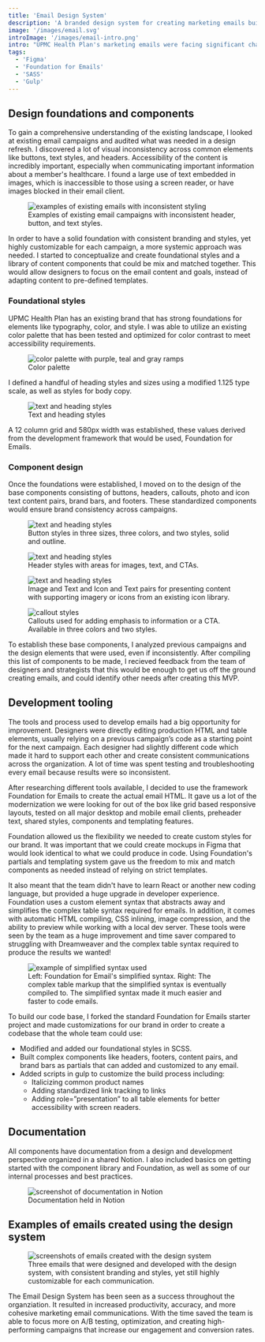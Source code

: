 ```yaml
---
title: 'Email Design System'
description: 'A branded design system for creating marketing emails built with Foundation for Emails, Figma, and Notion. Empowers strategy and design teams to design and code modern, responsive, and accessible email communications for all email clients.'
image: '/images/email.svg'
introImage: '/images/email-intro.png'
intro: "UPMC Health Plan's marketing emails were facing significant challenges, lacking modern features essential for effective communication, such as mobile responsiveness, pre-header text, and accessibility considerations. The absence of a streamlined process and toolset for email mockup and development made things harder than they needed to be. Collaborating closely with an Email Strategist, and the design team, I started a comprehensive analysis to identify goals achievable with a design overhaul. The culmination of this effort was the inception of a Design System, which would revolutionize our approach to email marketing."
tags:
  - 'Figma'
  - 'Foundation for Emails'
  - 'SASS'
  - 'Gulp'
---
```


## Design foundations and components

To gain a comprehensive understanding of the existing landscape, I looked at existing email campaigns and audited what was needed in a design refresh. I discovered a lot of visual inconsistency across common elements like buttons, text styles, and headers. Accessibility of the content is incredibly important, especially when communicating important information about a member's healthcare. I found a large use of text embedded in images, which is inaccessible to those using a screen reader, or have images blocked in their email client.

<figure class="project-detail-image">
    <img src="/images/email-existing.png" alt="examples of existing emails with inconsistent styling" />
    <figcaption>Examples of existing email campaigns with inconsistent header, button, and text styles.</figcaption>
</figure>

In order to have a solid foundation with consistent branding and styles, yet highly customizable for each campaign, a more systemic approach was needed. I started to conceptualize and create foundational styles and a library of content components that could be mix and matched together. This would allow designers to focus on the email content and goals, instead of adapting content to pre-defined templates.

### Foundational styles

UPMC Health Plan has an existing brand that has strong foundations for elements like typography, color, and style. I was able to utilize an existing color palette that has been tested and optimized for color contrast to meet accessibility requirements.

<figure class="project-detail-image">
    <img src="/images/email-color.png" alt="color palette with purple, teal and gray ramps" />
    <figcaption>Color palette</figcaption>
</figure>

I defined a handful of heading styles and sizes using a modified 1.125 type scale, as well as styles for body copy.

<figure class="project-detail-image">
    <img src="/images/email-text.png" alt="text and heading styles" />
    <figcaption>Text and heading styles</figcaption>
</figure>

A 12 column grid and 580px width was established, these values derived from the development framework that would be used, Foundation for Emails.

### Component design

Once the foundations were established, I moved on to the design of the base components consisting of buttons, headers, callouts, photo and icon text content pairs, brand bars, and footers. These standardized components would ensure brand consistency across campaigns.

<figure class="project-detail-image">
    <img src="/images/email-buttons.png" alt="text and heading styles" />
    <figcaption>Button styles in three sizes, three colors, and two styles, solid and outline.</figcaption>
</figure>
<figure class="project-detail-image">
    <img src="/images/email-headers.png" alt="text and heading styles" />
    <figcaption>Header styles with areas for images, text, and CTAs.</figcaption>
</figure>
<figure class="project-detail-image">
    <img src="/images/email-pairs.png" alt="text and heading styles" />
    <figcaption>Image and Text and Icon and Text pairs for presenting content with supporting imagery or icons from an existing icon library.</figcaption>
</figure>
<figure class="project-detail-image">
    <img src="/images/email-callouts.png" alt="callout styles" />
    <figcaption>Callouts used for adding emphasis to information or a CTA. Available in three colors and two styles.</figcaption>
</figure>

To establish these base components, I analyzed previous campaigns and the design elements that were used, even if inconsistently. After compiling this list of components to be made, I recieved feedback from the team of designers and strategists that this would be enough to get us off the ground creating emails, and could identify other needs after creating this MVP.

## Development tooling

The tools and process used to develop emails had a big opportunity for improvement. Designers were directly editing production HTML and table elements, usually relying on a previous campaign’s code as a starting point for the next campaign. Each designer had slightly different code which made it hard to support each other and create consistent communications across the organization. A lot of time was spent testing and troubleshooting every email because results were so inconsistent.

After researching different tools available, I decided to use the framework Foundation for Emails to create the actual email HTML. It gave us a lot of the modernization we were looking for out of the box like grid based responsive layouts, tested on all major desktop and mobile email clients, preheader text, shared styles, components and templating features.

Foundation allowed us the flexibility we needed to create custom styles for our brand. It was important that we could create mockups in Figma that would look identical to what we could produce in code. Using Foundation's partials and templating system gave us the freedom to mix and match components as needed instead of relying on strict templates.

It also meant that the team didn't have to learn React or another new coding language, but provided a huge upgrade in developer experience. Foundation uses a custom element syntax that abstracts away and simplifies the complex table syntax required for emails. In addition, it comes with automatic HTML compiling, CSS inlining, image compression, and the ability to preview while working with a local dev server. These tools were seen by the team as a huge improvement and time saver compared to struggling with Dreamweaver and the complex table syntax required to produce the results we wanted!

<figure class="project-detail-image">
    <img src="/images/email-syntax.png" alt="example of simplified syntax used" />
    <figcaption>Left: Foundation for Email's simplified syntax. Right: The complex table markup that the simplified syntax is eventually compiled to. The simplified syntax made it much easier and faster to code emails.</figcaption>
</figure>

To build our code base, I forked the standard Foundation for Emails starter project and made customizations for our brand in order to create a codebase that the whole team could use:

- Modified and added our foundational styles in SCSS.
- Built complex components like headers, footers, content pairs, and brand bars as partials that can added and customized to any email.
- Added scripts in gulp to customize the build process including:
  - Italicizing common product names
  - Adding standardized link tracking to links
  - Adding role=”presentation” to all table elements for better accessibility with screen readers.

## Documentation

All components have documentation from a design and development perspective organized in a shared Notion. I also included basics on getting started with the component library and Foundation, as well as some of our internal processes and best practices.

<figure class="project-detail-image">
    <img src="/images/email-documentation.png" alt="screenshot of documentation in Notion" />
    <figcaption>Documentation held in Notion</figcaption>
</figure>

## Examples of emails created using the design system

<figure class="project-detail-image">
    <img src="/images/email-examples.png" alt="screenshots of emails created with the design system" />
    <figcaption>Three emails that were designed and developed with the design system, with consistent branding and styles, yet still highly customizable for each communication.</figcaption>
</figure>

The Email Design System has been seen as a success throughout the organziation. It resulted in increased productivity, accuracy, and more cohesive marketing email communications. With the time saved the team is able to focus more on A/B testing, optimization, and creating high-performing campaigns that increase our engagement and conversion rates.
